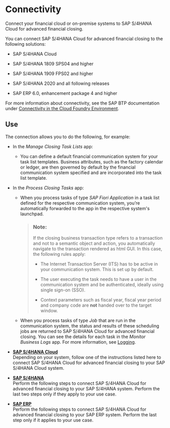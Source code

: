<!-- loio200deaea523b48da939c33fcf8f2e0e4 -->

# Connectivity

Connect your financial cloud or on-premise systems to SAP S/4HANA Cloud for advanced financial closing.

You can connect SAP S/4HANA Cloud for advanced financial closing to the following solutions:

-   SAP S/4HANA Cloud

-   SAP S/4HANA 1809 SPS04 and higher

-   SAP S/4HANA 1909 FPS02 and higher

-   SAP S/4HANA 2020 and all following releases

-   SAP ERP 6.0, enhancement package 4 and higher


For more information about connectivity, see the SAP BTP documentation under [Connectivity in the Cloud Foundry Environment](https://help.sap.com/viewer/cca91383641e40ffbe03bdc78f00f681/Cloud/en-US/34010ace6ac84574a4ad02f5055d3597.html).



<a name="loio200deaea523b48da939c33fcf8f2e0e4__section_j4f_b4j_rkb"/>

## Use

The connection allows you to do the following, for example:

-   In the *Manage Closing Task Lists* app:

    -   You can define a default financial communication system for your task list templates. Business attributes, such as the factory calendar or ledger, are then governed by default by the financial communication system specified and are incorporated into the task list template.


-   In the *Process Closing Tasks* app:

    -   When you process tasks of type *SAP Fiori Application* in a task list defined for the respective communication system, you’re automatically forwarded to the app in the respective system's launchpad.

        > ### Note:  
        > If the closing business transaction type refers to a transaction and not to a semantic object and action, you automatically navigate to the transaction rendered as html GUI. In this case, the following rules apply:
        > 
        > -   The Internet Transaction Server \(ITS\) has to be active in your communication system. This is set up by default.
        > 
        > -   The user executing the task needs to have a user in the communication system and be authenticated, ideally using single sign-on \(SSO\).
        > 
        > -   Context parameters such as fiscal year, fiscal year period and company code are **not** handed over to the target window.


    -   When you process tasks of type *Job* that are run in the communication system, the status and results of these scheduling jobs are returned to SAP S/4HANA Cloud for advanced financial closing. You can see the details for each task in the *Monitor Business Logs* app. For more information, see [Logging](../Monitoring-and-Troubleshooting/logging-57375b8.md).



-   **[SAP S/4HANA Cloud](sap-s-4hana-cloud-60448a7.md "Depending on your system, follow one of the instructions listed here to connect SAP S/4HANA Cloud for advanced
                                                  financial closing to your SAP S/4HANA Cloud system.")**  
Depending on your system, follow one of the instructions listed here to connect SAP S/4HANA Cloud for advanced financial closing to your SAP S/4HANA Cloud system.
-   **[SAP S/4HANA](sap-s-4hana-15a3a5b.md "Perform the following steps to connect SAP S/4HANA Cloud for advanced
                                                  financial closing to your SAP S/4HANA system. Perform the last
		two steps only if they apply to your use case.")**  
Perform the following steps to connect SAP S/4HANA Cloud for advanced financial closing to your SAP S/4HANA system. Perform the last two steps only if they apply to your use case.
-   **[SAP ERP](sap-erp-7b85121.md "Perform the following steps to connect SAP S/4HANA Cloud for advanced
                                                  financial closing to your SAP ERP system. Perform the last
		step only if it applies to your use case.")**  
Perform the following steps to connect SAP S/4HANA Cloud for advanced financial closing to your SAP ERP system. Perform the last step only if it applies to your use case.

